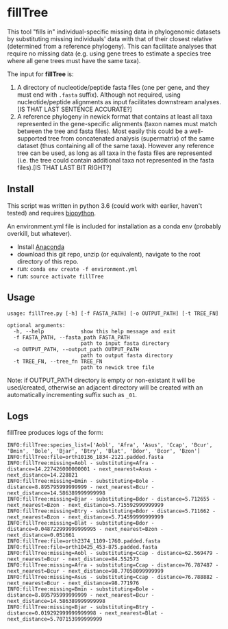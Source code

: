 # fillTree

This tool "fills in" individual-specific missing data in phylogenomic datasets by substituting missing individuals' data with that of their closest relative (determined from a reference phylogeny). This can facilitate analyses that require no missing data (e.g. using gene trees to estimate a species tree where all gene trees must have the same taxa).

The input for **fillTree** is:
1. A directory of nucleotide/peptide fasta files (one per gene, and they must end with `.fasta` suffix). Although not required, using nucleotide/peptide alignments as input facilitates downstream analyses.[IS THAT LAST SENTENCE ACCURATE?]
2. A reference phylogeny in newick format that contains at least all taxa represented in the gene-specific alignments (taxon names must match between the tree and fasta files). Most easily this could be a well-supported tree from concatenated analysis (supermatrix) of the same dataset (thus containing all of the same taxa). However any reference tree can be used, as long as all taxa in the fasta files are represented (i.e. the tree could contain additional taxa not represented in the fasta files).[IS THAT LAST BIT RIGHT?]

## Install

This script was written in python 3.6 (could work with earlier, haven't tested) and requires [biopython](http://biopython.org/).

An environment.yml file is included for installation as a conda env (probably overkill, but whatever).

 - Install [Anaconda](https://www.anaconda.com/download/)
 - download this git repo, unzip (or equivalent), navigate to the root directory of this repo.
 - run: `conda env create -f environment.yml`
 - run: `source activate fillTree`
 
## Usage
 
```
usage: fillTree.py [-h] [-f FASTA_PATH] [-o OUTPUT_PATH] [-t TREE_FN]

optional arguments:
  -h, --help            show this help message and exit
  -f FASTA_PATH, --fasta_path FASTA_PATH
                        path to input fasta directory
  -o OUTPUT_PATH, --output_path OUTPUT_PATH
                        path to output fasta directory
  -t TREE_FN, --tree_fn TREE_FN
                        path to newick tree file
```

Note: if OUTPUT_PATH directory is empty or non-existant it will be used/created, otherwise an adjacent directory will be created with an automatically incrementing suffix such as `_01`.

## Logs

fillTree produces logs of the form:
```
INFO:fillTree:species_list=['Aobl', 'Afra', 'Asus', 'Ccap', 'Bcur', 'Bmin', 'Bole', 'Bjar', 'Btry', 'Blat', 'Bdor', 'Bcor', 'Bzon']
INFO:fillTree:file=orth10136_1834-2121.padded.fasta
INFO:fillTree:missing=Aobl - substituting=Afra - distance=14.227426000000001 - next_nearest=Asus - next_distance=14.228821
INFO:fillTree:missing=Bmin - substituting=Bole - distance=8.895795999999999 - next_nearest=Bcur - next_distance=14.586389999999998
INFO:fillTree:missing=Bjar - substituting=Bdor - distance=5.712655 - next_nearest=Bzon - next_distance=5.715592999999999
INFO:fillTree:missing=Btry - substituting=Bdor - distance=5.711662 - next_nearest=Bzon - next_distance=5.714599999999999
INFO:fillTree:missing=Blat - substituting=Bdor - distance=0.048722999999999995 - next_nearest=Bzon - next_distance=0.051661
INFO:fillTree:file=orth2374_1109-1760.padded.fasta
INFO:fillTree:file=orth10425_453-875.padded.fasta
INFO:fillTree:missing=Aobl - substituting=Ccap - distance=62.569479 - next_nearest=Bcur - next_distance=84.552573
INFO:fillTree:missing=Afra - substituting=Ccap - distance=76.787487 - next_nearest=Bcur - next_distance=98.77058099999999
INFO:fillTree:missing=Asus - substituting=Ccap - distance=76.788882 - next_nearest=Bcur - next_distance=98.771976
INFO:fillTree:missing=Bmin - substituting=Bole - distance=8.895795999999999 - next_nearest=Bcur - next_distance=14.586389999999998
INFO:fillTree:missing=Bjar - substituting=Btry - distance=0.019292999999999998 - next_nearest=Blat - next_distance=5.707153999999999
```
